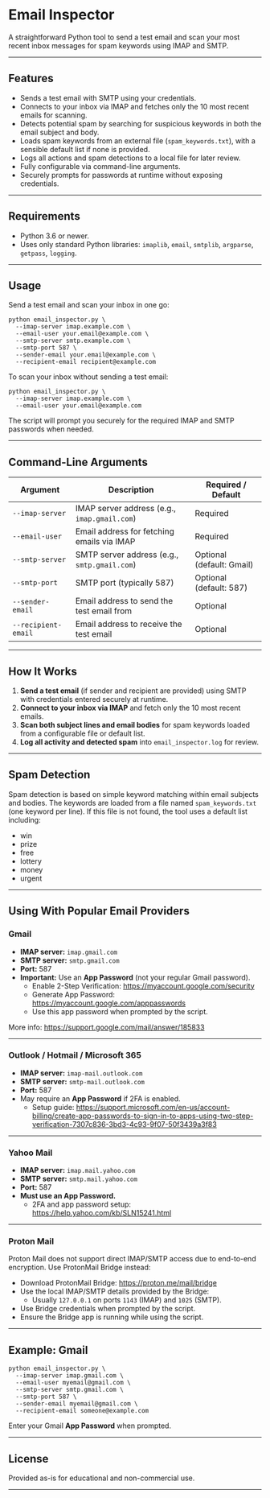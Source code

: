 # Email Inspector

A straightforward Python tool to send a test email and scan your most recent inbox messages for spam keywords using IMAP and SMTP.

---

## Features

- Sends a test email with SMTP using your credentials.
- Connects to your inbox via IMAP and fetches only the 10 most recent emails for scanning.
- Detects potential spam by searching for suspicious keywords in both the email subject and body.
- Loads spam keywords from an external file (`spam_keywords.txt`), with a sensible default list if none is provided.
- Logs all actions and spam detections to a local file for later review.
- Fully configurable via command-line arguments.
- Securely prompts for passwords at runtime without exposing credentials.

---

## Requirements

- Python 3.6 or newer.
- Uses only standard Python libraries:
  `imaplib`, `email`, `smtplib`, `argparse`, `getpass`, `logging`.

---

## Usage

Send a test email and scan your inbox in one go:

    python email_inspector.py \
      --imap-server imap.example.com \
      --email-user your.email@example.com \
      --smtp-server smtp.example.com \
      --smtp-port 587 \
      --sender-email your.email@example.com \
      --recipient-email recipient@example.com

To scan your inbox without sending a test email:

    python email_inspector.py \
      --imap-server imap.example.com \
      --email-user your.email@example.com

The script will prompt you securely for the required IMAP and SMTP passwords when needed.

---

## Command-Line Arguments

| Argument            | Description                                         | Required / Default        |
|---------------------|-----------------------------------------------------|---------------------------|
| `--imap-server`     | IMAP server address (e.g., `imap.gmail.com`)        | Required                  |
| `--email-user`      | Email address for fetching emails via IMAP          | Required                  |
| `--smtp-server`     | SMTP server address (e.g., `smtp.gmail.com`)        | Optional (default: Gmail) |
| `--smtp-port`       | SMTP port (typically 587)                           | Optional (default: 587)   |
| `--sender-email`    | Email address to send the test email from           | Optional                  |
| `--recipient-email` | Email address to receive the test email             | Optional                  |

---

## How It Works

1. **Send a test email** (if sender and recipient are provided) using SMTP with credentials entered securely at runtime.  
2. **Connect to your inbox via IMAP** and fetch only the 10 most recent emails.  
3. **Scan both subject lines and email bodies** for spam keywords loaded from a configurable file or default list.  
4. **Log all activity and detected spam** into `email_inspector.log` for review.

---

## Spam Detection

Spam detection is based on simple keyword matching within email subjects and bodies. The keywords are loaded from a file named `spam_keywords.txt` (one keyword per line). If this file is not found, the tool uses a default list including:

- win  
- prize  
- free  
- lottery  
- money  
- urgent

---

## Using With Popular Email Providers

### Gmail

- **IMAP server:** `imap.gmail.com`  
- **SMTP server:** `smtp.gmail.com`  
- **Port:** 587  
- **Important:** Use an **App Password** (not your regular Gmail password).  
  - Enable 2-Step Verification: https://myaccount.google.com/security  
  - Generate App Password: https://myaccount.google.com/apppasswords  
  - Use this app password when prompted by the script.

More info: https://support.google.com/mail/answer/185833

---

### Outlook / Hotmail / Microsoft 365

- **IMAP server:** `imap-mail.outlook.com`  
- **SMTP server:** `smtp-mail.outlook.com`  
- **Port:** 587  
- May require an **App Password** if 2FA is enabled.  
  - Setup guide: https://support.microsoft.com/en-us/account-billing/create-app-passwords-to-sign-in-to-apps-using-two-step-verification-7307c836-3bd3-4c93-9f07-50f3439a3f83

---

### Yahoo Mail

- **IMAP server:** `imap.mail.yahoo.com`  
- **SMTP server:** `smtp.mail.yahoo.com`  
- **Port:** 587  
- **Must use an App Password.**  
  - 2FA and app password setup: https://help.yahoo.com/kb/SLN15241.html

---

### Proton Mail

Proton Mail does not support direct IMAP/SMTP access due to end-to-end encryption. Use ProtonMail Bridge instead:

- Download ProtonMail Bridge: https://proton.me/mail/bridge  
- Use the local IMAP/SMTP details provided by the Bridge:  
  - Usually `127.0.0.1` on ports `1143` (IMAP) and `1025` (SMTP).  
- Use Bridge credentials when prompted by the script.  
- Ensure the Bridge app is running while using the script.

---

## Example: Gmail

    python email_inspector.py \
      --imap-server imap.gmail.com \
      --email-user myemail@gmail.com \
      --smtp-server smtp.gmail.com \
      --smtp-port 587 \
      --sender-email myemail@gmail.com \
      --recipient-email someone@example.com

Enter your Gmail **App Password** when prompted.

---

## License

Provided as-is for educational and non-commercial use.

---
